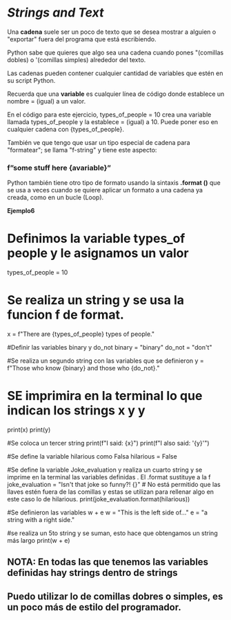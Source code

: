 
# *Strings and Text*


Una **cadena** suele ser un poco de texto que se desea mostrar a alguien o "exportar" fuera del programa que está escribiendo. 

Python sabe que quieres que algo sea una cadena cuando pones "(comillas dobles) o '(comillas simples) alrededor del texto.

Las cadenas pueden contener cualquier cantidad de variables que estén en su script Python.

Recuerda que una **variable** es cualquier línea de código donde establece un nombre = (igual) a un valor. 

En el código para este ejercicio, types_of_people = 10 crea una variable llamada types_of_people y la establece = (igual) a 10.
Puede poner eso en cualquier cadena con {types_of_people}. 

También ve que tengo que usar un tipo especial de cadena para "formatear"; se llama "f-string" y tiene este aspecto:

### **f”some stuff here {avariable}”**

Python también tiene otro tipo de formato usando la sintaxis **.format ()** que se usa a veces cuando se quiere aplicar un
formato a una cadena ya creada, como en un bucle (Loop). 

**Ejemplo6**

# Definimos la variable types_of people y le asignamos un  valor

types_of_people = 10

# Se realiza un string y se usa la funcion f de format. 
x = f"There are {types_of_people} types of people."

#Definir las variables binary y do_not
binary = "binary"
do_not = "don't"

#Se realiza un segundo string con las variables que se definieron
y = f"Those who know {binary} and those who {do_not}."

# SE imprimira en la terminal lo que indican los strings x y y
print(x)
print(y)

#Se coloca un tercer string 
print(f"I said: {x}")
print(f"I also said: '{y}'")

#Se define la variable hilarious como Falsa
hilarious = False

#Se define la variable Joke_evaluation y realiza un cuarto string y se imprime en la terminal las variables definidas . El .format sustituye a la f
joke_evaluation = "Isn't that joke so funny?! {}"  # No está permitido que las llaves estén fuera de las comillas y estas se utilizan para rellenar algo en este caso lo de hilarious.
print(joke_evaluation.format(hilarious))

#Se definieron las variables w + e
w = "This is the left side of..."
e = "a string with a right side."

#se realiza un 5to string y se suman, esto hace que obtengamos un string más largo 
print(w + e)


## NOTA: En todas las que tenemos las variables definidas hay strings dentro de strings

## Puedo utilizar lo de comillas dobres o simples,  es un poco más de estilo del programador.